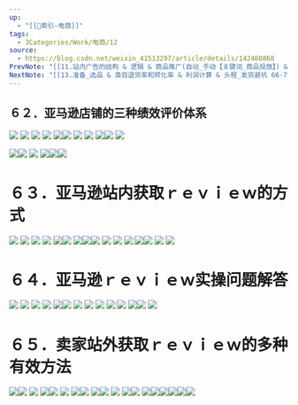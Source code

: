 ```yaml
---
up:
  - "[[🔖索引-电商]]"
tags:
  - 3Categories/Work/电商/12
source:
  - https://blog.csdn.net/weixin_41513297/article/details/142460868
PrevNote: "[[11.站内广告的结构 & 逻辑 & 商品推广(自动_手动【关键词_商品投放】) & 品牌推广基础打法 55-61]]"
NextNote: "[[13.准备_选品 & 类目退货率和转化率 & 利润计算 & 头程_发货避坑 66-72]]"
---
```



## ６２．亚马逊店铺的三种绩效评价体系 
![](https://imgs-1302581161.cos.ap-guangzhou.myqcloud.com/ob/20250605152916250.webp)
![](https://imgs-1302581161.cos.ap-guangzhou.myqcloud.com/ob/20250605152916251.webp)
![](https://imgs-1302581161.cos.ap-guangzhou.myqcloud.com/ob/20250605152916252.webp)
![](https://imgs-1302581161.cos.ap-guangzhou.myqcloud.com/ob/20250605152916253.webp)
![](https://imgs-1302581161.cos.ap-guangzhou.myqcloud.com/ob/20250605152916254.webp)![](https://imgs-1302581161.cos.ap-guangzhou.myqcloud.com/ob/20250605152916255.webp)
![](https://imgs-1302581161.cos.ap-guangzhou.myqcloud.com/ob/20250605152916256.webp)
![](https://imgs-1302581161.cos.ap-guangzhou.myqcloud.com/ob/20250605152916257.webp)
![](https://imgs-1302581161.cos.ap-guangzhou.myqcloud.com/ob/20250605152916258.webp)![](https://imgs-1302581161.cos.ap-guangzhou.myqcloud.com/ob/20250605152916259.webp)
![](https://imgs-1302581161.cos.ap-guangzhou.myqcloud.com/ob/20250605152916260.webp)

![](https://imgs-1302581161.cos.ap-guangzhou.myqcloud.com/ob/20250605152916261.webp)![](https://imgs-1302581161.cos.ap-guangzhou.myqcloud.com/ob/20250605152916262.webp)
![](https://imgs-1302581161.cos.ap-guangzhou.myqcloud.com/ob/20250605152916263.webp)
![](https://imgs-1302581161.cos.ap-guangzhou.myqcloud.com/ob/20250605152916264.webp)![](https://imgs-1302581161.cos.ap-guangzhou.myqcloud.com/ob/20250605152916265.webp)![](https://imgs-1302581161.cos.ap-guangzhou.myqcloud.com/ob/20250605152916266.webp)





# ６３．亚马逊站内获取ｒｅｖｉｅｗ的方式 
![](https://imgs-1302581161.cos.ap-guangzhou.myqcloud.com/ob/20250605152916267.webp)
![](https://imgs-1302581161.cos.ap-guangzhou.myqcloud.com/ob/20250605152916268.webp)
![](https://imgs-1302581161.cos.ap-guangzhou.myqcloud.com/ob/20250605152916269.webp)
![](https://imgs-1302581161.cos.ap-guangzhou.myqcloud.com/ob/20250605152916270.webp)
![](https://imgs-1302581161.cos.ap-guangzhou.myqcloud.com/ob/20250605152916271.webp)![](https://imgs-1302581161.cos.ap-guangzhou.myqcloud.com/ob/20250605152916272.webp)
![](https://imgs-1302581161.cos.ap-guangzhou.myqcloud.com/ob/20250605152916273.webp)![](https://imgs-1302581161.cos.ap-guangzhou.myqcloud.com/ob/20250605152916274.webp)![](https://imgs-1302581161.cos.ap-guangzhou.myqcloud.com/ob/20250605152916275.webp)
![](https://imgs-1302581161.cos.ap-guangzhou.myqcloud.com/ob/20250605152916276.webp)
![](https://imgs-1302581161.cos.ap-guangzhou.myqcloud.com/ob/20250605152916277.webp)
![](https://imgs-1302581161.cos.ap-guangzhou.myqcloud.com/ob/20250605152916278.webp)
![](https://imgs-1302581161.cos.ap-guangzhou.myqcloud.com/ob/20250605152916279.webp)![](https://imgs-1302581161.cos.ap-guangzhou.myqcloud.com/ob/20250605152916280.webp)
![](https://imgs-1302581161.cos.ap-guangzhou.myqcloud.com/ob/20250605152916281.webp)
![](https://imgs-1302581161.cos.ap-guangzhou.myqcloud.com/ob/20250605152916282.webp)






# ６４．亚马逊ｒｅｖｉｅｗ实操问题解答
![](https://imgs-1302581161.cos.ap-guangzhou.myqcloud.com/ob/20250605152916283.webp)
![](https://imgs-1302581161.cos.ap-guangzhou.myqcloud.com/ob/20250605152916284.webp)
![](https://imgs-1302581161.cos.ap-guangzhou.myqcloud.com/ob/20250605152916285.webp)
![](https://imgs-1302581161.cos.ap-guangzhou.myqcloud.com/ob/20250605152916286.webp)
![](https://imgs-1302581161.cos.ap-guangzhou.myqcloud.com/ob/20250605152916287.webp)![](https://imgs-1302581161.cos.ap-guangzhou.myqcloud.com/ob/20250605152916288.webp)
![](https://imgs-1302581161.cos.ap-guangzhou.myqcloud.com/ob/20250605152916289.webp)
![](https://imgs-1302581161.cos.ap-guangzhou.myqcloud.com/ob/20250605152916290.webp)
![](https://imgs-1302581161.cos.ap-guangzhou.myqcloud.com/ob/20250605152916291.webp)
![](https://imgs-1302581161.cos.ap-guangzhou.myqcloud.com/ob/20250605152916292.webp)
![](https://imgs-1302581161.cos.ap-guangzhou.myqcloud.com/ob/20250605152916293.webp)
![](https://imgs-1302581161.cos.ap-guangzhou.myqcloud.com/ob/20250605152916294.webp)![](https://imgs-1302581161.cos.ap-guangzhou.myqcloud.com/ob/20250605152916295.webp)
![](https://imgs-1302581161.cos.ap-guangzhou.myqcloud.com/ob/20250605152916296.webp)






# ６５．卖家站外获取ｒｅｖｉｅｗ的多种有效方法
![](https://imgs-1302581161.cos.ap-guangzhou.myqcloud.com/ob/20250605152916297.webp)![](https://imgs-1302581161.cos.ap-guangzhou.myqcloud.com/ob/20250605152916298.webp)
![](https://imgs-1302581161.cos.ap-guangzhou.myqcloud.com/ob/20250605152916299.webp)
![](https://imgs-1302581161.cos.ap-guangzhou.myqcloud.com/ob/20250605152916300.webp)![](https://imgs-1302581161.cos.ap-guangzhou.myqcloud.com/ob/20250605152916301.webp)
![](https://imgs-1302581161.cos.ap-guangzhou.myqcloud.com/ob/20250605152916302.webp)
![](https://imgs-1302581161.cos.ap-guangzhou.myqcloud.com/ob/20250605152916303.webp)![](https://imgs-1302581161.cos.ap-guangzhou.myqcloud.com/ob/20250605152916304.webp)
![](https://imgs-1302581161.cos.ap-guangzhou.myqcloud.com/ob/20250605152916305.webp)![](https://imgs-1302581161.cos.ap-guangzhou.myqcloud.com/ob/20250605152916306.webp)
![](https://imgs-1302581161.cos.ap-guangzhou.myqcloud.com/ob/20250605152916307.webp)
![](https://imgs-1302581161.cos.ap-guangzhou.myqcloud.com/ob/20250605152916308.webp)![](https://imgs-1302581161.cos.ap-guangzhou.myqcloud.com/ob/20250605152916309.webp)
![](https://imgs-1302581161.cos.ap-guangzhou.myqcloud.com/ob/20250605152916310.webp)![](https://imgs-1302581161.cos.ap-guangzhou.myqcloud.com/ob/20250605152916311.webp)![](https://imgs-1302581161.cos.ap-guangzhou.myqcloud.com/ob/20250605152916312.webp)![](https://imgs-1302581161.cos.ap-guangzhou.myqcloud.com/ob/20250605152916313.webp)![](https://imgs-1302581161.cos.ap-guangzhou.myqcloud.com/ob/20250605152916314.webp)![](https://imgs-1302581161.cos.ap-guangzhou.myqcloud.com/ob/20250605152916315.webp)

